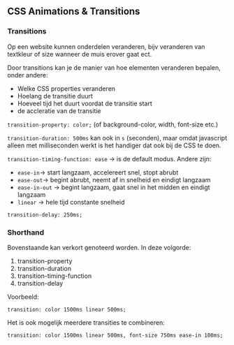## CSS Animations & Transitions

### Transitions 

Op een website kunnen onderdelen veranderen, bijv veranderen van textkleur of size wanneer de muis erover gaat ect.

Door transitions kan je de manier van hoe elementen veranderen bepalen, onder andere:

* Welke CSS properties veranderen
* Hoelang de transitie duurt
* Hoeveel tijd het duurt voordat de transitie start
* de accleratie van de transitie


`transition-property: color;` (of background-color, width, font-size etc.)

`transition-duration: 500ms` kan ook in `s` (seconden), maar omdat javascript alleen met milliseconden werkt is het handiger dat ook bij de CSS te doen. 

`transition-timing-function: ease` -> is de default modus. Andere zijn:

* `ease-in`-> start langzaam, accelereert snel, stopt abrubt
* `ease-out`-> begint abrubt, neemt af in snelheid en eindigt langzaam
* `ease-in-out` -> begint langzaam, gaat snel in het midden en eindigt langzaam
* `linear` -> hele tijd constante snelheid

`transition-delay: 250ms;` 

### Shorthand 

Bovenstaande kan verkort genoteerd worden.
In deze volgorde:

1. transition-property
2. transition-duration
3. transition-timing-function
4. transition-delay

Voorbeeld:
````
transition: color 1500ms linear 500ms;
````

Het is ook mogelijk meerdere transities te combineren:

````
transition: color 1500ms linear 500ms, font-size 750ms ease-in 100ms;
````